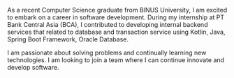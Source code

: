 As a recent Computer Science graduate from BINUS University, I am excited to embark on a career in software development. During my internship at PT Bank Central Asia (BCA), I contributed to developing internal backend services that related to database and transaction service using Kotlin, Java, Spring Boot Framework, Oracle Database.

I am passionate about solving problems and continually learning new technologies. I am looking to join a team where I can continue innovate and develop software.

<!---
constanico/constanico is a ✨ special ✨ repository because its `README.md` (this file) appears on your GitHub profile.
You can click the Preview link to take a look at your changes.
--->
